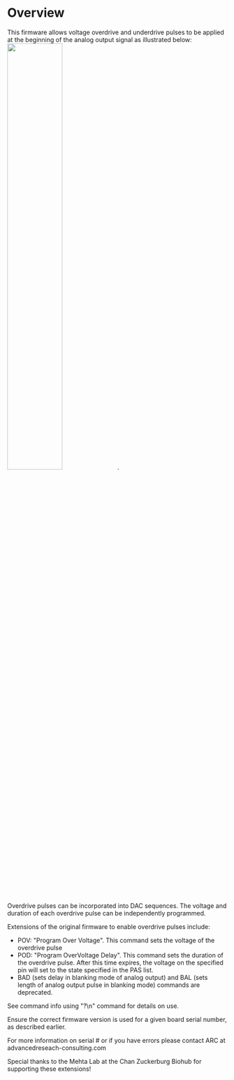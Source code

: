 # Overview
This firmware allows voltage overdrive and underdrive pulses to be applied at the beginning of the analog output signal as illustrated below: <img src="https://raw.githubusercontent.com/mehta-lab/TriggerScopeMM/overdrive_firmware/src/Overdrive/diagram.png" width=50%>.

Overdrive pulses can be incorporated into DAC sequences. The voltage and duration of each overdrive pulse can be independently programmed.

Extensions of the original firmware to enable overdrive pulses include:
 - POV: "Program Over Voltage". 
	This command sets the voltage of the overdrive pulse
 - POD: "Program OverVoltage Delay".
	This command sets the duration of the overdrive pulse. After this time expires, the voltage on the specified pin will set to the state specified in the PAS list. 
 - BAD (sets delay in blanking mode of analog output) and BAL (sets length of analog output pulse in blanking mode) commands are deprecated.

See command info using "?\n" command for details on use. 

Ensure the correct firmware version is used for a given board serial number, as described earlier.

For more information on serial # or if you have errors please contact ARC at advancedreseach-consulting.com

Special thanks to the Mehta Lab at the Chan Zuckerburg Biohub for supporting these extensions! 